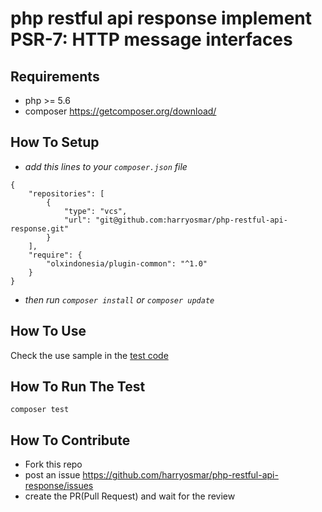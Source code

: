 # php restful api response implement PSR-7: HTTP message interfaces

## Requirements
- php >= 5.6
- composer https://getcomposer.org/download/

## How To Setup
- *add this lines to your `composer.json` file*
```
{
    "repositories": [
        {
            "type": "vcs",
            "url": "git@github.com:harryosmar/php-restful-api-response.git"
        }
    ],
    "require": {
        "olxindonesia/plugin-common": "^1.0"
    }
}
```
- *then run `composer install` or `composer update`*

## How To Use
Check the use sample in the [test code](https://github.com/harryosmar/php-restful-api-response/blob/master/tests/unit/ResponseTest.php)

## How To Run The Test
```
composer test
```

## How To Contribute
- Fork this repo
- post an issue https://github.com/harryosmar/php-restful-api-response/issues
- create the PR(Pull Request) and wait for the review
